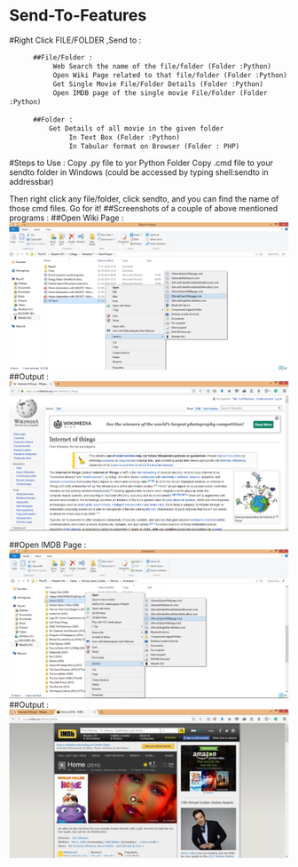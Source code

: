 # Send-To-Features
#Right Click FILE/FOLDER ,Send to : 

          ##File/Folder :
               Web Search the name of the file/folder (Folder :Python)
               Open Wiki Page related to that file/folder (Folder :Python)
               Get Single Movie File/Folder Details (Folder :Python)  
               Open IMDB page of the single movie File/Folder (Folder :Python)

          ##Folder : 
              Get Details of all movie in the given folder 
                   In Text Box (Folder :Python)
                   In Tabular format on Browser (Folder : PHP)
#Steps to Use :
 Copy .py file to yor Python Folder
 Copy .cmd file to your sendto folder in Windows (could be accessed by typing shell:sendto in addressbar)

Then right click any file/folder, click sendto, and you can find the name of those cmd files. Go for it!
##Screenshots of a couple of above mentioned programs :
##Open Wiki Page :
![Screenshot of the output](https://github.com/MazahirHaroon/Send-To-Features/blob/master/OpenWikiPage1.png)
##Output :
![Screenshot of the output](https://github.com/MazahirHaroon/Send-To-Features/blob/master/OpenWikiPage2.png)

##Open IMDB Page : 
![Screenshot of the output](https://github.com/MazahirHaroon/Send-To-Features/blob/master/OpenIMDBPage1.png)
##Output :
![Screenshot of the output](https://github.com/MazahirHaroon/Send-To-Features/blob/master/OpenIMDBPage2.png)

